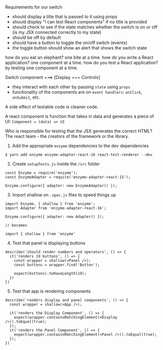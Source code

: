 Requirements for our switch

- should display a title that is passed to it using props
- should display "I can test React components" if no title is provided
- should check to see if the state matches whether the switch is on or off (is my JSX connected correctly to my state)
- should be off by default 
- should have a button to toggle the on/off switch (events)
- the toggle button should show an alert that shows the switch state

how do you eat an elephant? one bite at a time.
how do you write a React application? one component at a time.
how do you test a React application? by testing one component at a time.

Switch component ===> [Display === Controls]
- they interact with each other by passing `state` using `props`
- functionality of the components are on `event handlers`: `onClick`, `onSubmit`, etc.

A side effect of testable code is cleaner code.

A react component is function that takes in data and generates a piece of UI: `Component = (data) => UI`

Who is responsible for testing that the JSX generates the correct HTML? The react team - the creators of the framework or the library.

1. Add the appropriate `enzyme` dependencies to the dev dependencies

```
$ yarn add enzyme enzyme-adapter-react-16 react-test-renderer --dev
```

2. Create `setupTests.js` inside the `/src` folder

```
const Enzyme = require('enzyme');
const EnzymeAdapter = require('enzyme-adapter-react-15');

Enzyme.configure({ adapter: new EnzymeAdapter() });
```

3. Import shallow on `.spec.js` files to speed things up

```
import Enzyme, { shallow } from 'enzyme';
import Adapter from 'enzyme-adapter-react-16';

Enzyme.configure({ adapter: new Adapter() });

// becomes

import { shallow } from 'enzyme'
```

4. Test that panel is displaying buttons

```
describe('should render numbers and operators', () => {
  it('renders 19 buttons', () => {
    const wrapper = shallow(<Panel />);
    const buttons = wrapper.find('Button');

    expect(buttons).toHaveLength(19);
  })
})
```

5. Test that app is rendering components

```
describe('renders display and panel components', () => {
  const wrapper = shallow(<App />);
  
  it('renders the Display Component', () => {
    expect(wrapper.containsMatchingElement(<Display />)).toEqual(true);
  });
  it('renders the Panel Component', () => {
    expect(wrapper.containsMatchingElement(<Panel />)).toEqual(true);
  });
})
```

